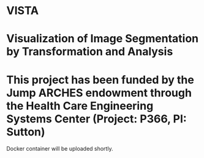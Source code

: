 # VISTA
# Visualization of Image Segmentation by Transformation and Analysis

# This project has been funded by the Jump ARCHES endowment through the Health Care Engineering Systems Center (Project: P366, PI: Sutton)

Docker container will be uploaded shortly.

